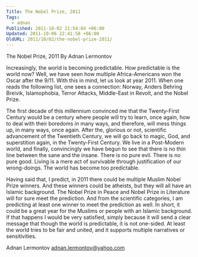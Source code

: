 ```yaml
---
Title: The Nobel Prize, 2011
Tags:
  - adnan
Published: 2011-10-02 21:54:04 +06:00
Updated: 2011-10-06 22:41:58 +06:00
OldURL: 2011/10/02/the-nobel-prize-2011/
---
```


The Nobel Prize, 2011
By Adnan Lermontov

Increasingly, the world is becoming predictable. How predictable is the world now?  Well, we have seen how multiple Africa-Americans won the Oscar after the 9/11. With this in mind, let us look at year 2011.  When one reads the following list, one sees a connection: Norway, Anders Behring Breivik, Islamophobia, Terror Attacks, Middle-East in Revolt, and the Nobel Prize.  


The first decade of this millennium convinced me that the Twenty-First Century would be a century where people will try to learn, once again, how to deal with their boredoms in many ways, and therefore, will mess things up, in many ways, once again.  After the, glorious or not, scientific advancement of the Twentieth Century, we will go back to magic, God, and superstition again, in the Twenty-First Century.  We live in a Post-Modern world, and finally, convincingly we have begun to see that there is no thin line between the sane and the insane. There is no pure evil.  There is no pure good.  Living is a mere act of survivable through justification of our wrong-doings.  The world has become too predictable.  


Having said that, I predict, in 2011 there could be multiple Muslim Nobel Prize winners.  And these winners could be atheists, but they will all have an Islamic background. The Nobel Prize in Peace and Nobel Prize in Literature will for sure meet the prediction. And from the scientific categories, I am predicting at least one winner to meet the prediction as well. In short, it could be a great year for the Muslims or people with an Islamic background. If that happens I would be very satisfied, simply because it will send a clear message that though the world is predictable, it is not one-sided. At least the world tries to be fair and united, and it supports multiple narratives or sensitivities.


Adnan Lermontov
adnan.lermontov@yahoo.com
